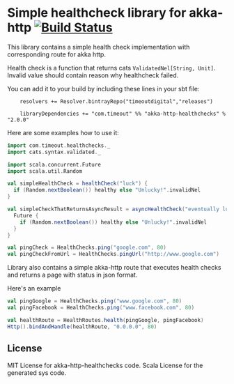 # Simple healthcheck library for akka-http [![Build Status](https://travis-ci.org/timeoutdigital/akka-http-healthchecks.svg?branch=master)](https://travis-ci.org/timeoutdigital/akka-http-healthchecks)

This library contains a simple health check implementation with corresponding route for akka http.
 
Health check is a function that returns cats ```ValidatedNel[String, Unit]```. Invalid value should contain reason why healthcheck failed. 
 
You can add it to your build by including these lines in your sbt file:
   
```
    resolvers += Resolver.bintrayRepo("timeoutdigital","releases")
    
    libraryDependencies += "com.timeout" %% "akka-http-healthchecks" % "2.0.0"
```   
   
Here are some examples how to use it:

```scala
import com.timeout.healthchecks._
import cats.syntax.validated._

import scala.concurrent.Future
import scala.util.Random

val simpleHealthCheck = healthCheck("luck") {
  if (Random.nextBoolean()) healthy else "Unlucky!".invalidNel
}

val simpleCheckThatReturnsAsyncResult = asyncHealthCheck("eventually lucky") {
  Future {
    if (Random.nextBoolean()) healthy else "Unlucky!".invalidNel
  }
}

val pingCheck = HealthChecks.ping("google.com", 80)
val pingCheckFromUrl = HealthChecks.pingUrl("http://www.google.com")
```

Library also contains a simple akka-http route that executes health checks and returns a page with status in json format.

Here's an example

```scala
val pingGoogle = HealthChecks.ping("www.google.com", 80)
val pingFacebook = HealthChecks.ping("www.facebook.com", 80)

val healthRoute = HealthRoutes.health(pingGoogle, pingFacebook)
Http().bindAndHandle(healthRoute, "0.0.0.0", 80)
```

## License
   
MIT License for akka-http-healthchecks code. Scala License for the generated sys code.
